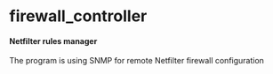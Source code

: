 # firewall_controller
#### Netfilter rules manager
The program is using SNMP for remote Netfilter firewall configuration
